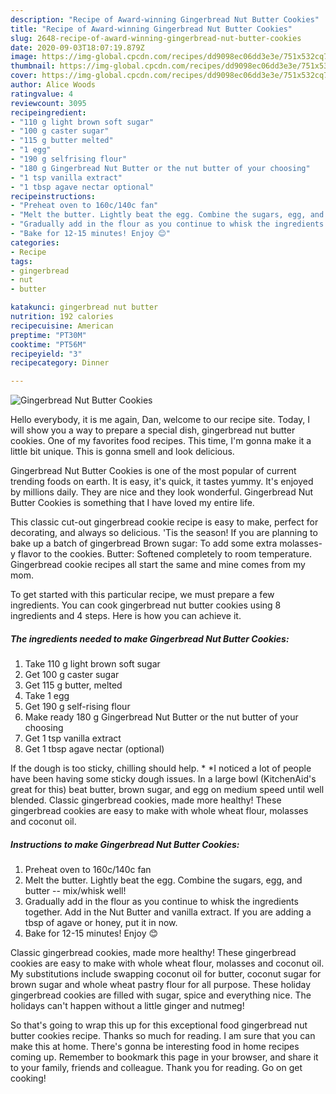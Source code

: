 ```yaml
---
description: "Recipe of Award-winning Gingerbread Nut Butter Cookies"
title: "Recipe of Award-winning Gingerbread Nut Butter Cookies"
slug: 2648-recipe-of-award-winning-gingerbread-nut-butter-cookies
date: 2020-09-03T18:07:19.879Z
image: https://img-global.cpcdn.com/recipes/dd9098ec06dd3e3e/751x532cq70/gingerbread-nut-butter-cookies-recipe-main-photo.jpg
thumbnail: https://img-global.cpcdn.com/recipes/dd9098ec06dd3e3e/751x532cq70/gingerbread-nut-butter-cookies-recipe-main-photo.jpg
cover: https://img-global.cpcdn.com/recipes/dd9098ec06dd3e3e/751x532cq70/gingerbread-nut-butter-cookies-recipe-main-photo.jpg
author: Alice Woods
ratingvalue: 4
reviewcount: 3095
recipeingredient:
- "110 g light brown soft sugar"
- "100 g caster sugar"
- "115 g butter melted"
- "1 egg"
- "190 g selfrising flour"
- "180 g Gingerbread Nut Butter or the nut butter of your choosing"
- "1 tsp vanilla extract"
- "1 tbsp agave nectar optional"
recipeinstructions:
- "Preheat oven to 160c/140c fan"
- "Melt the butter. Lightly beat the egg. Combine the sugars, egg, and butter -- mix/whisk well!"
- "Gradually add in the flour as you continue to whisk the ingredients together. Add in the Nut Butter and vanilla extract. If you are adding a tbsp of agave or honey, put it in now."
- "Bake for 12-15 minutes! Enjoy 😊"
categories:
- Recipe
tags:
- gingerbread
- nut
- butter

katakunci: gingerbread nut butter 
nutrition: 192 calories
recipecuisine: American
preptime: "PT30M"
cooktime: "PT56M"
recipeyield: "3"
recipecategory: Dinner

---
```



![Gingerbread Nut Butter Cookies](https://img-global.cpcdn.com/recipes/dd9098ec06dd3e3e/751x532cq70/gingerbread-nut-butter-cookies-recipe-main-photo.jpg)

Hello everybody, it is me again, Dan, welcome to our recipe site. Today, I will show you a way to prepare a special dish, gingerbread nut butter cookies. One of my favorites food recipes. This time, I'm gonna make it a little bit unique. This is gonna smell and look delicious.

Gingerbread Nut Butter Cookies is one of the most popular of current trending foods on earth. It is easy, it's quick, it tastes yummy. It's enjoyed by millions daily. They are nice and they look wonderful. Gingerbread Nut Butter Cookies is something that I have loved my entire life.

This classic cut-out gingerbread cookie recipe is easy to make, perfect for decorating, and always so delicious. &#39;Tis the season! If you are planning to bake up a batch of gingerbread Brown sugar: To add some extra molasses-y flavor to the cookies. Butter: Softened completely to room temperature. Gingerbread cookie recipes all start the same and mine comes from my mom.


To get started with this particular recipe, we must prepare a few ingredients. You can cook gingerbread nut butter cookies using 8 ingredients and 4 steps. Here is how you can achieve it.

<!--inarticleads1-->

##### The ingredients needed to make Gingerbread Nut Butter Cookies:

1. Take 110 g light brown soft sugar
1. Get 100 g caster sugar
1. Get 115 g butter, melted
1. Take 1 egg
1. Get 190 g self-rising flour
1. Make ready 180 g Gingerbread Nut Butter or the nut butter of your choosing
1. Get 1 tsp vanilla extract
1. Get 1 tbsp agave nectar (optional)


If the dough is too sticky, chilling should help. * *I noticed a lot of people have been having some sticky dough issues. In a large bowl (KitchenAid&#39;s great for this) beat butter, brown sugar, and egg on medium speed until well blended. Classic gingerbread cookies, made more healthy! These gingerbread cookies are easy to make with whole wheat flour, molasses and coconut oil. 

<!--inarticleads2-->

##### Instructions to make Gingerbread Nut Butter Cookies:

1. Preheat oven to 160c/140c fan
1. Melt the butter. Lightly beat the egg. Combine the sugars, egg, and butter -- mix/whisk well!
1. Gradually add in the flour as you continue to whisk the ingredients together. Add in the Nut Butter and vanilla extract. If you are adding a tbsp of agave or honey, put it in now.
1. Bake for 12-15 minutes! Enjoy 😊


Classic gingerbread cookies, made more healthy! These gingerbread cookies are easy to make with whole wheat flour, molasses and coconut oil. My substitutions include swapping coconut oil for butter, coconut sugar for brown sugar and whole wheat pastry flour for all purpose. These holiday gingerbread cookies are filled with sugar, spice and everything nice. The holidays can&#39;t happen without a little ginger and nutmeg! 

So that's going to wrap this up for this exceptional food gingerbread nut butter cookies recipe. Thanks so much for reading. I am sure that you can make this at home. There's gonna be interesting food in home recipes coming up. Remember to bookmark this page in your browser, and share it to your family, friends and colleague. Thank you for reading. Go on get cooking!
